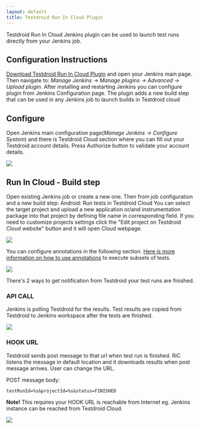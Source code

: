 ```yaml
---
layout: default
title: Testdroid Run In Cloud Plugin
---
```



Testdroid Run In Cloud Jenkins plugin can be used to launch test runs
directly from your Jenkins job.

<!-- or have a look at its [source](https://github.com/bitbar/testdroid-run-in-cloud). -->


## Configuration Instructions

[Download Testdroid Run In Cloud
Plugin](https://github.com/jenkinsci/testdroid-run-in-cloud-plugin/blob/master/bin/testdroid-run-in-cloud-1.0.9.hpi)
and open your Jenkins main page. Then navigate to: *Manage Jenkins ->
Manage plugins -> Advanced -> Upload plugin*. After installing and
restarting Jenkins you can configure plugin from Jenkins Configuration
page. The plugin adds a new build step that can be used in any Jenkins
job to launch builds in Testdroid cloud

## Configure

Open Jenkins main configuration page(*Manage Jenkins -> Configure System*)
and there is Testdroid Cloud section where you can fill out your
Testdroid account details. Press Authorize button to validate your
account details.

![]({{site.baseurl}}/assets/testdroid-cloud-integration/ric-main-config.png)


## Run In Cloud - Build step

Open existing Jenkins job or create a new one. Then from job
configuration and a new build step: Android: Run tests in Testdroid
Cloud You can select the target project and upload a new application
or/and instrumentation package into that project by defining file name
in corresponding field. If you need to customize projects settings
click the "Edit project on Testdroid Cloud website" button and it will
open Cloud webpage.

![]({{site.baseurl}}/assets/testdroid-cloud-integration/ric-build-step.png)

You can configure annotations in the following section. [Here is more
information on how to use annotations](using-annotations) to execute subsets of tests.


![]({{site.baseurl}}/assets/testdroid-cloud-integration/ric-build-step-2.png)

There's 2 ways to get notification from Testdroid your test runs are finished.
 
### API CALL

Jenkins is polling Testdroid for the results. Test results are copied
from Testdroid to Jenkins workspace after the tests are finished.

![]({{site.baseurl}}/assets/testdroid-cloud-integration/ric-api-call.png)

### HOOK URL

Testdroid sends post message to that url when test run is
finished. RiC listens the message in default location and it downloads
results when post message arrives. User can change the URL.
 
POST message body:

    testRunId=%s&projectId=%s&status=FINISHED

**Note!** This requires your HOOK URL is reachable from Internet
eg. Jenkins instance can be reached from Testdroid Cloud.

![]({{site.baseurl}}/assets/testdroid-cloud-integration/ric-hook-url.png)

